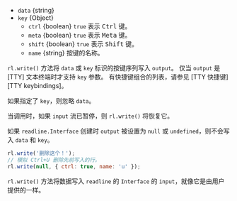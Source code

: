 <!-- YAML
added: v0.1.98
-->

* `data` {string}
* `key` {Object}
  * `ctrl` {boolean} `true` 表示 <kbd>Ctrl</kbd> 键。
  * `meta` {boolean} `true` 表示 <kbd>Meta</kbd> 键。
  * `shift` {boolean} `true` 表示 <kbd>Shift</kbd> 键。
  * `name` {string} 按键的名称。

`rl.write()` 方法将 `data` 或 `key` 标识的按键序列写入 `output`。
仅当 `output` 是 [TTY] 文本终端时才支持 `key` 参数。
有快捷键组合的列表，请参见 [TTY 快捷键][TTY keybindings]。

如果指定了 `key`，则忽略 `data`。

当调用时，如果 `input` 流已暂停，则 `rl.write()` 将恢复它。

如果 `readline.Interface` 创建时 `output` 被设置为 `null` 或 `undefined`，则不会写入 `data` 和 `key`。

```js
rl.write('删除这个！');
// 模拟 Ctrl+U 删除先前写入的行。
rl.write(null, { ctrl: true, name: 'u' });
```

`rl.write()` 方法将数据写入 `readline` 的 `Interface` 的 `input`，就像它是由用户提供的一样。

